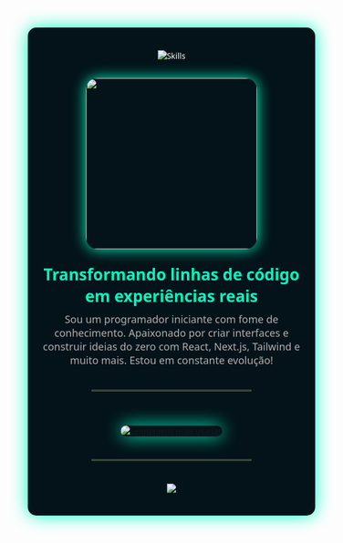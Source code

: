 <div align="center" style="background-color:#031319; padding: 40px 20px; border-radius: 15px; color: white; font-family: 'Segoe UI', sans-serif; max-width: 900px; margin: auto; box-shadow: 0 0 30px #00ffc3;">

  <div style="margin-bottom: 30px;">
    <img src="https://skillicons.dev/icons?i=html,css,js,react,nextjs,php,python&theme=light&perline=7" alt="Skills" />
  </div>

  <img src="https://raw.githubusercontent.com/luan-Silva-Dev-0fc/luan-Silva-Dev-0fc/main/mini-game.gif" width="300" style="border-radius: 20px; box-shadow: 0 0 25px #00ffc3;" />

  <h2 style="font-size: 28px; margin: 25px 0 10px; color: #00ffc3;">Transformando linhas de código em experiências reais</h2>

  <p style="font-size: 18px; color: #B0B0B0; max-width: 700px; margin: auto;">
    Sou um programador iniciante com fome de conhecimento. Apaixonado por criar interfaces e construir ideias do zero com React, Next.js, Tailwind e muito mais. Estou em constante evolução!
  </p>

  <hr style="border: 1px solid #546C4A; width: 60%; margin: 40px auto;" />

  <!-- Gráfico com todas as linguagens utilizadas -->
  <a href="https://github.com/luan-Silva-Dev-0fc" target="_blank">
    <img src="https://github-readme-stats.vercel.app/api/top-langs/?username=luan-Silva-Dev-0fc&langs_count=10&layout=compact&theme=dark&title_color=00ffc3&text_color=B0B0B0&bg_color=031319&border_color=00ffc3&card_width=500&border_radius=15&hide_title=true" alt="Linguagens mais usadas" style="margin-top: 20px; border-radius: 15px; box-shadow: 0 0 30px #00ffc3; animation: glowing 1.5s ease-in-out infinite alternate;" />
  </a>

  <hr style="border: 1px solid #546C4A; width: 60%; margin: 40px auto;" />

  <img src="https://readme-typing-svg.herokuapp.com?font=Fira+Code&weight=500&size=22&pause=1000&color=00FFC3&center=true&vCenter=true&width=435&lines=Codando+ideias...;Aprendendo+todo+dia...;Construindo+meu+futuro+em+bytes." />

</div>
